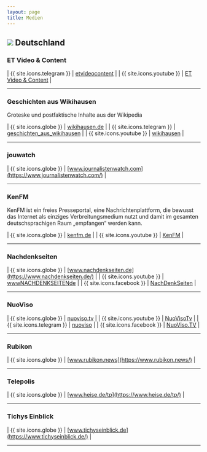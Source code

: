 ```yaml
---
layout: page
title: Medien
---
```


## <img src="{{site.baseurl}}/assets/img/flaggen/de.png"> Deutschland

### ET Video & Content

| {{ site.icons.telegram }} | [etvideocontent](https://t.me/etvideocontent) |
| {{ site.icons.youtube }}  | [ET Video & Content](https://www.youtube.com/channel/UCgY1gZzOWKSSdUPWCvIlZgg) |

---

### Geschichten aus Wikihausen

Groteske und postfaktische Inhalte aus der Wikipedia

| {{ site.icons.globe }}    | [wikihausen.de](https://wikihausen.de/) |
| {{ site.icons.telegram }} | [geschichten_aus_wikihausen](https://t.me/geschichten_aus_wikihausen) |
| {{ site.icons.youtube }}  | [wikihausen](https://www.youtube.com/channel/UCQWqzh6Wcc_2mkBJ5sy3SqA) |

---

### jouwatch

| {{ site.icons.globe }}    | [www.journalistenwatch.com](https://www.journalistenwatch.com/) |

---

### KenFM

KenFM ist ein freies Presseportal, eine Nachrichtenplattform, die bewusst das Internet als einziges Verbreitungsmedium nutzt und damit im gesamten deutschsprachigen Raum „empfangen“ werden kann.

| {{ site.icons.globe }}    | [kenfm.de](https://kenfm.de/) |
| {{ site.icons.youtube }}  | [KenFM](https://www.youtube.com/user/wwwKenFMde) |

---

### Nachdenkseiten

| {{ site.icons.globe }}    | [www.nachdenkseiten.de](https://www.nachdenkseiten.de/) |
| {{ site.icons.youtube }}  | [wwwNACHDENKSEITENde](https://www.youtube.com/user/wwwNACHDENKSEITENde) |
| {{ site.icons.facebook }} | [NachDenkSeiten](https://www.facebook.com/NachDenkSeiten) |

---

### NuoViso

| {{ site.icons.globe }}    | [nuoviso.tv](https://nuoviso.tv/) |
| {{ site.icons.youtube }}  | [NuoVisoTv](https://www.youtube.com/user/NuoVisoTv) |
| {{ site.icons.telegram }} | [nuoviso](https://t.me/nuoviso) |
| {{ site.icons.facebook }} | [NuoViso.TV](https://www.facebook.com/NuoViso.TV/) |

---

### Rubikon

| {{ site.icons.globe }}    | [www.rubikon.news](https://www.rubikon.news/) |

---

### Telepolis

| {{ site.icons.globe }}    | [www.heise.de/tp](https://www.heise.de/tp/) |

---

### Tichys Einblick

| {{ site.icons.globe }}    | [www.tichyseinblick.de](https://www.tichyseinblick.de/) |

---
